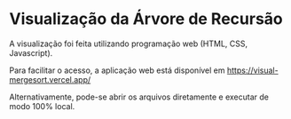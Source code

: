 # Visualização da Árvore de Recursão

A visualização foi feita utilizando programação web (HTML, CSS, Javascript). 

Para facilitar o acesso, a aplicação web está disponível em https://visual-mergesort.vercel.app/

Alternativamente, pode-se abrir os arquivos diretamente e executar de modo 100% local.